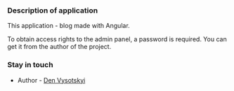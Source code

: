 ### Description of application

This application - blog made with Angular.

To obtain access rights to the admin panel, a password is required. 
You can get it from the author of the project.

### Stay in touch

- Author - [Den Vysotskyi](https://denvysotskyi.space)
